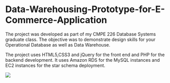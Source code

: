 # Data-Warehousing-Prototype-for-E-Commerce-Application

The project was developed as part of my CMPE 226 Database Systems graduate class. The objective was to demonstrate design skills for your Operational Database as well as Data Warehouse. 

The project uses HTML5,CSS3 and jQuery for the front end and PHP for the backend development. It uses Amazon RDS for the MySQL instances and EC2 instances for the star schema deployment.

![]({{site.baseurl}}/https://github.com/vinitgaikwad0810/Data-Warehousing-Prototype-for-E-Commerce-Application/blob/master/images/productCatalog.png)